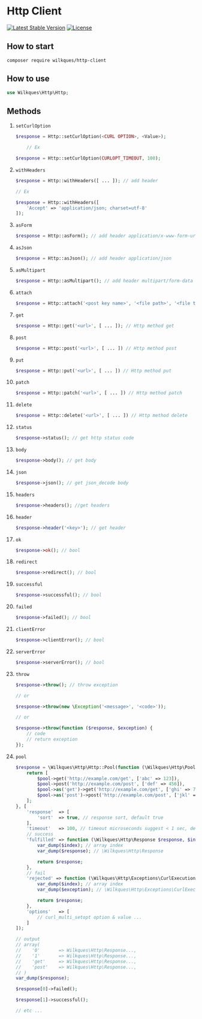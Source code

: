 # Http Client

[![Latest Stable Version](https://poser.pugx.org/wilkques/http-client/v/stable)](https://packagist.org/packages/wilkques/http-client)
[![License](https://poser.pugx.org/wilkques/http-client/license)](https://packagist.org/packages/wilkques/http-client)

## How to start

````
composer require wilkques/http-client
````
## How to use

```php
use Wilkques\Http\Http;
```

## Methods

1. `setCurlOption`
    ```php
    $response = Http::setCurlOption(<CURL OPTION>, <Value>);

        // Ex

    $response = Http::setCurlOption(CURLOPT_TIMEOUT, 100);
    ```

1. `withHeaders`

    ```php
    $response = Http::withHeaders([ ... ]); // add header

    // Ex

    $response = Http::withHeaders([
        'Accept' => 'application/json; charset=utf-8'
    ]);
    ```

1. `asForm`

    ```php
    $response = Http::asForm(); // add header application/x-www-form-urlencoded
    ```

1. `asJson`

    ```php
    $response = Http::asJson(); // add header application/json
    ```

1. `asMultipart`

    ```php
    $response = Http::asMultipart(); // add header multipart/form-data
    ```

1. `attach`

    ```php
    $response = Http::attach('<post key name>', '<file path>', '<file type>', '<file name>'); // add file
    ```

1. `get`

    ```php
    $response = Http::get('<url>', [ ... ]); // Http method get
    ```

1. `post`

    ```php
    $response = Http::post('<url>', [ ... ]) // Http method post
    ```

1. `put`

    ```php
    $response = Http::put('<url>', [ ... ]) // Http method put
    ```

1. `patch`

    ```php
    $response = Http::patch('<url>', [ ... ]) // Http method patch
    ```

1. `delete`

    ```php
    $response = Http::delete('<url>', [ ... ]) // Http method delete
    ```

1. `status`

    ```php
    $response->status(); // get http status code
    ```

1. `body`

    ```php
    $response->body(); // get body
    ```

1. `json`

    ```php
    $response->json(); // get json_decode body
    ```

1. `headers`

    ```php
    $response->headers(); //get headers
    ```

1. `header`

    ```php
    $response->header('<key>'); // get header
    ```

1. `ok`

    ```php
    $response->ok(); // bool
    ```

1. `redirect`

    ```php
    $response->redirect(); // bool
    ```

1. `successful`

    ```php
    $response->successful(); // bool
    ```

1. `failed`

    ```php
    $response->failed(); // bool
    ```

1. `clientError`

    ```php
    $response->clientError(); // bool
    ```

1. `serverError`

    ```php
    $response->serverError(); // bool
    ```

1. `throw`

    ```php
    $response->throw(); // throw exception
    
    // or
    
    $response->throw(new \Exception('<message>', '<code>'));

    // or

    $response->throw(function ($response, $exception) {
        // code
        // return exception
    });
    ```

1. `pool`

    ```php
    $response = \Wilkques\Http\Http::Pool(function (\Wilkques\Http\Pool $pool) {
        return [
            $pool->get('http://example.com/get', ['abc' => 123]),
            $pool->post('http://example.com/post', ['def' => 456]),
            $pool->as('get')->get('http://example.com/get', ['ghi' => 789]),
            $pool->as('post')->post('http://example.com/post', ['jkl' => 012]),
        ];
    }, [
        'response'  => [
            'sort'  => true, // response sort, default true
        ],
        'timeout'   => 100, // timeout microseconds suggest < 1 sec, default 100
        // success
        'fulfilled' => function (\Wilkques\Http\Response $response, $index) {
            var_dump($index); // array index
            var_dump($response); // \Wilkques\Http\Response

            return $response;
        },
        // fail
        'rejected' => function (\Wilkques\Http\Exceptions\CurlExecutionException $exception, $index) {
            var_dump($index); // array index
            var_dump($exception); // \Wilkques\Http\Exceptions\CurlExecutionException

            return $response;
        },
        'options'   => [
            // curl_multi_setopt option & value ...
        ]
    ]);

    // output
    // array(
    //    '0'       => Wilkques\Http\Response...,
    //    '1'       => Wilkques\Http\Response...,
    //    'get'     => Wilkques\Http\Response...,
    //    'post'    => Wilkques\Http\Response...,
    // )
    var_dump($response);

    $response[0]->failed();

    $response[1]->successful();

    // etc ...
    ```
